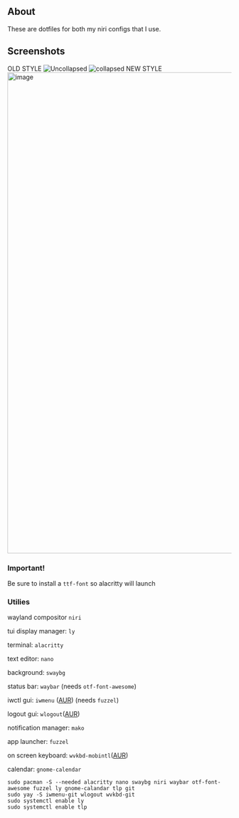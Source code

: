 ## About
These are dotfiles for both my niri configs that I use.

## Screenshots
OLD STYLE
![Uncollapsed](https://github.com/user-attachments/assets/bb7c5e38-b51a-48cc-a4da-6b70034af426)
![collapsed](https://github.com/user-attachments/assets/f7b0e0c7-88d3-4ebf-97b5-a9b18debc8d4)
NEW STYLE
<img width="1920" height="1080" alt="image" src="https://github.com/user-attachments/assets/e956c801-2a5b-48cc-8737-2c6984727fc1" />


### Important!
Be sure to install a ```ttf-font``` so alacritty will launch

### Utilies
wayland compositor ```niri```

tui display manager: ```ly```

terminal: ```alacritty```

text editor: ```nano```

background: ```swaybg```

status bar: ```waybar``` (needs ```otf-font-awesome```)

iwctl gui: ```iwmenu``` ([AUR](https://aur.archlinux.org/packages/iwmenu-git)) (needs ```fuzzel```)

logout gui: ```wlogout```([AUR](https://aur.archlinux.org/packages/wlogout)) 

notification manager: ```mako```

app launcher: ```fuzzel```

on screen keyboard: ```wvkbd-mobintl```([AUR](https://aur.archlinux.org/packages/wvkbd-git))

calendar: ```gnome-calendar```



```
sudo pacman -S --needed alacritty nano swaybg niri waybar otf-font-awesome fuzzel ly gnome-calandar tlp git
sudo yay -S iwmenu-git wlogout wvkbd-git
sudo systemctl enable ly
sudo systemctl enable tlp
```









